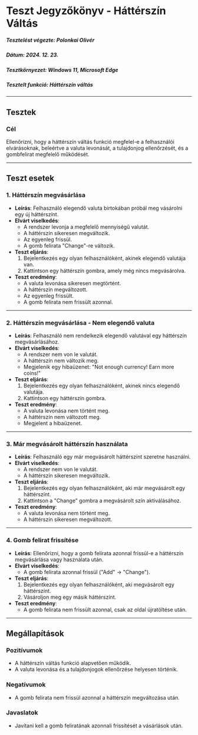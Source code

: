 # Teszt Jegyzőkönyv - Háttérszín Váltás

##### Tesztelést végezte: Polonkai Olivér
##### Dátum: 2024. 12. 23.
##### Tesztkörnyezet: Windows 11, Microsoft Edge
##### Tesztelt funkció: Háttérszín váltás

---

## Tesztek

### **Cél**

Ellenőrizni, hogy a háttérszín váltás funkció megfelel-e a felhasználói elvárásoknak, beleértve a valuta levonását, a tulajdonjog ellenőrzését, és a gombfelirat megfelelő működését.

---

## Teszt esetek

### **1. Háttérszín megvásárlása**

- **Leírás**: Felhasználó elegendő valuta birtokában próbál meg vásárolni egy új háttérszínt.
- **Elvárt viselkedés**:
  - A rendszer levonja a megfelelő mennyiségű valutát.
  - A háttérszín sikeresen megváltozik.
  - Az egyenleg frissül.
  - A gomb felirata "Change"-re változik.
- **Teszt eljárás**:
  1. Bejelentkezés egy olyan felhasználóként, akinek elegendő valutája van.
  2. Kattintson egy háttérszín gombra, amely még nincs megvásárolva.
- **Teszt eredmény**:
  - A valuta levonása sikeresen megtörtént.
  - A háttérszín megváltozott.
  - Az egyenleg frissült.
  - A gomb felirata nem frissült azonnal.

---

### **2. Háttérszín megvásárlása - Nem elegendő valuta**

- **Leírás**: Felhasználó nem rendelkezik elegendő valutával egy háttérszín megvásárlásához.
- **Elvárt viselkedés**:
  - A rendszer nem von le valutát.
  - A háttérszín nem változik meg.
  - Megjelenik egy hibaüzenet: "Not enough currency! Earn more coins!"
- **Teszt eljárás**:
  1. Bejelentkezés egy olyan felhasználóként, akinek nincs elegendő valutája.
  2. Kattintson egy háttérszín gombra.
- **Teszt eredmény**:
  - A valuta levonása nem történt meg.
  - A háttérszín nem változott meg.
  - Megjelent a hibaüzenet.

---

### **3. Már megvásárolt háttérszín használata**

- **Leírás**: Felhasználó egy már megvásárolt háttérszínt szeretne használni.
- **Elvárt viselkedés**:
  - A rendszer nem von le valutát.
  - A háttérszín sikeresen megváltozik.
- **Teszt eljárás**:
  1. Bejelentkezés egy olyan felhasználóként, aki már megvásárolt egy háttérszínt.
  2. Kattintson a "Change" gombra a megvásárolt szín aktiválásához.
- **Teszt eredmény**:
  - A valuta levonása nem történt meg.
  - A háttérszín sikeresen megváltozott.

---

### **4. Gomb felirat frissítése**

- **Leírás**: Ellenőrizni, hogy a gomb felirata azonnal frissül-e a háttérszín megvásárlása vagy használata után.
- **Elvárt viselkedés**:
  - A gomb felirata azonnal frissül ("Add" → "Change").
- **Teszt eljárás**:
  1. Bejelentkezés egy olyan felhasználóként, aki megvásárolt egy háttérszínt.
  2. Vásároljon meg egy másik háttérszínt.
- **Teszt eredmény**:
  - A gomb felirata nem frissült azonnal, csak az oldal újratöltése után.

---

## Megállapítások

### **Pozitívumok**
- A háttérszín váltás funkció alapvetően működik.
- A valuta levonása és a tulajdonjogok ellenőrzése helyesen történik.

### **Negatívumok**
- A gomb felirata nem frissül azonnal a háttérszín megváltozása után.

### **Javaslatok**
- Javítani kell a gomb feliratának azonnali frissítését a vásárlások után.


